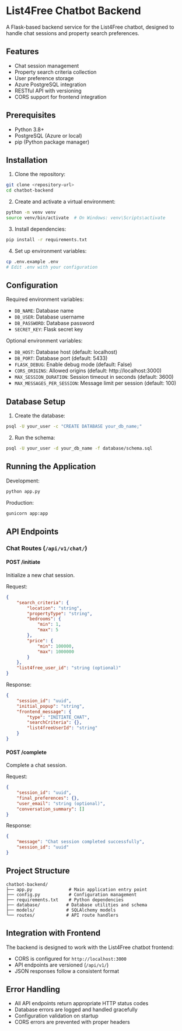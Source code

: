 # List4Free Chatbot Backend

A Flask-based backend service for the List4Free chatbot, designed to handle chat sessions and property search preferences.

## Features

- Chat session management
- Property search criteria collection
- User preference storage
- Azure PostgreSQL integration
- RESTful API with versioning
- CORS support for frontend integration

## Prerequisites

- Python 3.8+
- PostgreSQL (Azure or local)
- pip (Python package manager)

## Installation

1. Clone the repository:
```bash
git clone <repository-url>
cd chatbot-backend
```

2. Create and activate a virtual environment:
```bash
python -m venv venv
source venv/bin/activate  # On Windows: venv\Scripts\activate
```

3. Install dependencies:
```bash
pip install -r requirements.txt
```

4. Set up environment variables:
```bash
cp .env.example .env
# Edit .env with your configuration
```

## Configuration

Required environment variables:
- `DB_NAME`: Database name
- `DB_USER`: Database username
- `DB_PASSWORD`: Database password
- `SECRET_KEY`: Flask secret key

Optional environment variables:
- `DB_HOST`: Database host (default: localhost)
- `DB_PORT`: Database port (default: 5433)
- `FLASK_DEBUG`: Enable debug mode (default: False)
- `CORS_ORIGINS`: Allowed origins (default: http://localhost:3000)
- `MAX_SESSION_DURATION`: Session timeout in seconds (default: 3600)
- `MAX_MESSAGES_PER_SESSION`: Message limit per session (default: 100)

## Database Setup

1. Create the database:
```bash
psql -U your_user -c "CREATE DATABASE your_db_name;"
```

2. Run the schema:
```bash
psql -U your_user -d your_db_name -f database/schema.sql
```

## Running the Application

Development:
```bash
python app.py
```

Production:
```bash
gunicorn app:app
```

## API Endpoints

### Chat Routes (`/api/v1/chat/`)

#### POST /initiate
Initialize a new chat session.

Request:
```json
{
    "search_criteria": {
        "location": "string",
        "propertyType": "string",
        "bedrooms": {
            "min": 1,
            "max": 5
        },
        "price": {
            "min": 100000,
            "max": 1000000
        }
    },
    "list4free_user_id": "string (optional)"
}
```

Response:
```json
{
    "session_id": "uuid",
    "initial_popup": "string",
    "frontend_message": {
        "type": "INITIATE_CHAT",
        "searchCriteria": {},
        "list4freeUserId": "string"
    }
}
```

#### POST /complete
Complete a chat session.

Request:
```json
{
    "session_id": "uuid",
    "final_preferences": {},
    "user_email": "string (optional)",
    "conversation_summary": []
}
```

Response:
```json
{
    "message": "Chat session completed successfully",
    "session_id": "uuid"
}
```

## Project Structure

```
chatbot-backend/
├── app.py              # Main application entry point
├── config.py           # Configuration management
├── requirements.txt    # Python dependencies
├── database/          # Database utilities and schema
├── models/            # SQLAlchemy models
└── routes/            # API route handlers
```

## Integration with Frontend

The backend is designed to work with the List4Free chatbot frontend:
- CORS is configured for `http://localhost:3000`
- API endpoints are versioned (`/api/v1/`)
- JSON responses follow a consistent format

## Error Handling

- All API endpoints return appropriate HTTP status codes
- Database errors are logged and handled gracefully
- Configuration validation on startup
- CORS errors are prevented with proper headers